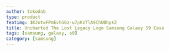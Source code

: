 ```yaml
---
author: tokodab
type: product
featimg: 1KJotwFPmEvhGGz-u7pKzTlA9ChUDhpkZ
title: Uncharted The Lost Legacy Logo Samsung Galaxy S9 Case
tags: [samsung, galaxy, s9]
category: [samsung]
---
```


